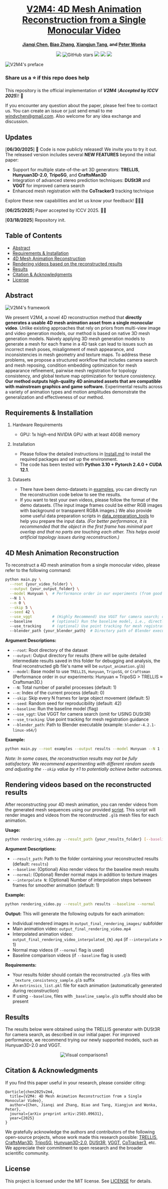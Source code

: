 <div align="center">

<h1><a href="https://arxiv.org/abs/2503.09631">V2M4: 4D Mesh Animation Reconstruction from a Single Monocular Video</a></h1>

**[Jianqi Chen](https://windvchen.github.io/), [Biao Zhang](https://scholar.google.co.uk/citations?user=h5KukxEAAAAJ&hl=en&oi=ao), [Xiangjun Tang](https://scholar.google.co.uk/citations?user=9vZn91sAAAAJ&hl=en&oi=ao), and [Peter Wonka](https://scholar.google.co.uk/citations?user=0EKXSXgAAAAJ&hl=en)**

![](https://komarev.com/ghpvc/?username=windvchenV2M4&label=visitors)
![GitHub stars](https://badgen.net/github/stars/windvchen/V2M4)
[![](https://img.shields.io/badge/license-MIT-blue)](#License)
[![](https://img.shields.io/badge/arXiv-2503.09631-b31b1b.svg)](https://arxiv.org/abs/2503.09631)
<a href='https://windvchen.github.io/V2M4/'>
  <img src='https://img.shields.io/badge/Project-Page-pink?style=flat&logo=Google%20chrome&logoColor=pink'></a>

</div>

![V2M4's preface](assets/teaser.png)

### Share us a :star: if this repo does help

This repository is the official implementation of ***V2M4*** (***Accepted by ICCV 2025***)! 🚀

If you encounter any question about the paper, please feel free to contact us. You can create an issue or just send email to me windvchen@gmail.com. Also welcome for any idea exchange and discussion.


## Updates
[**06/30/2025**] 🎉 Code is now publicly released! We invite you to try it out. The released version includes several **NEW FEATURES** beyond the initial paper:

- Support for multiple state-of-the-art 3D generators: **TRELLIS**, **Hunyuan3D-2.0**, **TripoSG**, and **CraftsMan3D**
- Integration of advanced stereo prediction techniques: **DUSt3R** and **VGGT** for improved camera search
- Enhanced mesh registration with the **CoTracker3** tracking technique

Explore these new capabilities and let us know your feedback! 🚀🚀🚀

[**06/25/2025**] Paper accepted by ICCV 2025. 🎉🎉

[**03/18/2025**] Repository init.


## Table of Contents
- [Abstract](#abstract)
- [Requirements & Installation](#Requirements--Installation)
- [4D Mesh Animation Reconstruction](#4D-Mesh-Animation-Reconstruction)
- [Rendering videos based on the reconstructed results](#rendering-videos-based-on-the-reconstructed-results)
- [Results](#results)
- [Citation & Acknowledgments](#citation--acknowledgments)
- [License](#license)

## Abstract

![V2M4's framework](assets/framework.jpg)

We present V2M4, a novel 4D reconstruction method that **directly generates a usable 4D mesh animation asset from a single monocular video**. Unlike existing approaches that rely on priors from multi-view image and video generation models, our method is based on native 3D mesh generation models. Naively applying 3D mesh generation models to generate a mesh for each frame in a 4D task can lead to issues such as incorrect mesh poses, misalignment of mesh appearance, and inconsistencies in mesh geometry and texture maps. To address these problems, we propose a structured workflow that includes camera search and mesh reposing, condition embedding optimization for mesh appearance refinement, pairwise mesh registration for topology consistency, and global texture map optimization for texture consistency. **Our method outputs high-quality 4D animated assets that are compatible with mainstream graphics and game software.** Experimental results across a variety of animation types and motion amplitudes demonstrate the generalization and effectiveness of our method.

## Requirements & Installation

1. Hardware Requirements
    - GPU: 1x high-end NVIDIA GPU with at least 40GB memory

2. Installation
   - Please follow the detailed instructions in [Install.md](Install.md) to install the required packages and set up the environment.
   - The code has been tested with **Python 3.10 + Pytorch 2.4.0 + CUDA 12.1**.

3. Datasets
   - There have been demo-datasets in [examples](examples), you can directly run the reconstruction code below to see the results.
   - If you want to test your own videos, please follow the format of the demo datasets. (The input image frames could be either RGB images with background or transparent RGBA images.) We also provide some useful data preparation scripts in [data_preparation_tools](data_preparation_tools) to help you prepare the input data.
  *(For better performance, it is recommended that the object in the first frame has minimal part overlap and that no parts are touching each other. This helps avoid artificial topology issues during reconstruction.)*

## 4D Mesh Animation Reconstruction
To reconstruct a 4D mesh animation from a single monocular video, please refer to the following command:

```bash
python main.py \
  --root {your_video_folder} \
  --output {your_output_folder} \
  --model Hunyuan \  # Performance order in our experiments (from good to bad): Hunyuan ≈ TripoSG > TRELLIS ≈ Craftsman3D. (Actual performance may vary depending on your data and use case.)
  --N 1 \
  --n 0 \
  --skip 5 \
  --seed 42 \
  --use_vggt         # (Highly Recommend) Use VGGT for camera search; omit for USING DUSt3R
  --baseline         # (optional) Run the baseline model, i.e., directly use the 3D mesh generator to generate a mesh for each frame without V2M4
  --use_tracking     # (optional) Use point tracking for mesh registration guidance, will add more memory usage and time cost
  --blender_path {your_blender_path}  # Directory path of Blender executable
```

**Argument Descriptions:**
- `--root`: Root directory of the dataset
- `--output`: Output directory for results (there will be quite detailed intermediate results saved in this folder for debugging and analysis, the final reconstructed glb file's name will be `output_animation.glb`)
- `--model`: Base model to use `TRELLIS`, `Hunyuan`, `TripoSG`, or `Craftsman` (Performance order in our experiments: Hunyuan ≈ TripoSG > TRELLIS ≈ Craftsman3D.)
- `--N`: Total number of parallel processes (default: 1)
- `--n`: Index of the current process (default: 0)
- `--skip`: Skip every N frames for large object movement (default: 5)
- `--seed`: Random seed for reproducibility (default: 42)
- `--baseline`: Run the baseline model (flag)
- `--use_vggt`: Use VGGT for camera search (omit for USING DUSt3R)
- `--use_tracking`: Use point tracking for mesh registration guidance
- `--blender_path`: Path to Blender executable (example: `blender-4.2.1-linux-x64/`)

**Example:**
```bash
python main.py --root examples --output results --model Hunyuan --N 1 --n 0 --skip 5 --seed 42 --use_vggt --use_tracking --blender_path blender-4.2.1-linux-x64/
```

*Note: In some cases, the reconstruction results may not be fully satisfactory. We recommend experimenting with different random seeds and adjusting the `--skip` value by ±1 to potentially achieve better outcomes.*

## Rendering videos based on the reconstructed results 

After reconstructing your 4D mesh animation, you can render videos from the generated mesh sequences using our provided [script](rendering_video.py). This script will render images and videos from the reconstructed `.glb` mesh files for each animation.

**Usage:**

```bash
python rendering_video.py --result_path {your_results_folder} [--baseline] [--normal] [--interpolate N]
```

**Argument Descriptions:**
- `--result_path`: Path to the folder containing your reconstructed results (default: `results`)
- `--baseline`: (Optional) Also render videos for the baseline mesh results
- `--normal`: (Optional) Render normal maps in addition to texture images
- `--interpolate N`: (Optional) Number of interpolation steps between frames for smoother animation (default: 1)

**Example:**

```bash
python rendering_video.py --result_path results --baseline --normal
```

**Output:**
This will generate the following outputs for each animation:
- Individual rendered images in `output_final_rendering_images/` subfolder
- Main animation video: `output_final_rendering_video.mp4`
- Interpolated animation video: `output_final_rendering_video_interpolated_{N}.mp4` (if `--interpolate` > 1)
- Normal map videos (if `--normal` flag is used)
- Baseline comparison videos (if `--baseline` flag is used)

**Requirements:**
- Your results folder should contain the reconstructed `.glb` files with `_texture_consistency_sample.glb` suffix
- An `extrinsics_list.pkl` file for each animation (automatically generated during reconstruction)
- If using `--baseline`, files with `_baseline_sample.glb` suffix should also be present

## Results

The results below were obtained using the TRELLIS generator with DUSt3R for camera search, as described in our initial paper. For improved performance, we recommend trying our newly supported models, such as Hunyuan3D-2.0 and VGGT.

<div align=center><img src="assets/Comparison.jpg" alt="Visual comparisons1"></div>

## Citation & Acknowledgments
If you find this paper useful in your research, please consider citing:
```
@article{chen2025v2m4,
  title={V2M4: 4D Mesh Animation Reconstruction from a Single Monocular Video},
  author={Chen, Jianqi and Zhang, Biao and Tang, Xiangjun and Wonka, Peter},
  journal={arXiv preprint arXiv:2503.09631},
  year={2025}
}
```

We gratefully acknowledge the authors and contributors of the following open-source projects, whose work made this research possible: [TRELLIS](https://github.com/microsoft/TRELLIS), [CraftsMan3D](https://github.com/wyysf-98/CraftsMan3D), [TripoSG](https://github.com/VAST-AI-Research/TripoSG), [Hunyuan3D-2.0](https://github.com/Tencent-Hunyuan/Hunyuan3D-2), [DUSt3R](https://github.com/naver/dust3r), [VGGT](https://github.com/facebookresearch/vggt), [CoTracker3](https://github.com/facebookresearch/co-tracker), etc. We appreciate their commitment to open research and the broader scientific community.

## License
This project is licensed under the MIT license. See [LICENSE](LICENSE) for details.